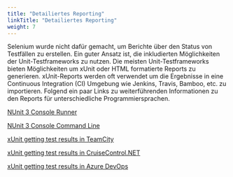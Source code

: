```yaml
---
title: "Detailiertes Reporting"
linkTitle: "Detailiertes Reporting"
weight: 7
---
```


Selenium wurde nicht dafür gemacht, um Berichte über den Status von Testfällen
zu erstellen. Ein guter Ansatz ist, die inkludierten Möglichkeiten der
Unit-Testframeworks zu nutzen. Die meisten Unit-Testframeworks bieten
Möglichkeiten um xUnit oder HTML formatierte Reports zu generieren.
xUnit-Reports werden oft verwendet um die Ergebnisse in eine 
Continuous Integration (CI) Umgebung wie Jenkins, Travis, Bamboo, etc. 
zu importieren.
Folgend ein paar Links zu weiterführenden Informationen zu den 
Reports für unterschiedliche Programmiersprachen.

<!-- TODO: Add links.-->
[NUnit 3 Console Runner](//github.com/nunit/docs/wiki/Console-Runner)

[NUnit 3 Console Command Line](//github.com/nunit/docs/wiki/Console-Command-Line)

[xUnit getting test results in TeamCity](//xunit.net/docs/getting-test-results-in-teamcity)

[xUnit getting test results in CruiseControl.NET](//xunit.net/docs/getting-test-results-in-ccnet)

[xUnit getting test results in Azure DevOps](//xunit.net/docs/getting-test-results-in-azure-devops)
